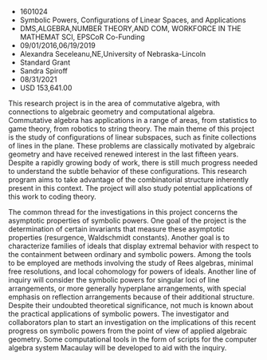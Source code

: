 
* 1601024
* Symbolic Powers, Configurations of Linear Spaces, and Applications
* DMS,ALGEBRA,NUMBER THEORY,AND COM, WORKFORCE IN THE MATHEMAT SCI, EPSCoR Co-Funding
* 09/01/2016,06/19/2019
* Alexandra Seceleanu,NE,University of Nebraska-Lincoln
* Standard Grant
* Sandra Spiroff
* 08/31/2021
* USD 153,641.00

This research project is in the area of commutative algebra, with connections to
algebraic geometry and computational algebra. Commutative algebra has
applications in a range of areas, from statistics to game theory, from robotics
to string theory. The main theme of this project is the study of configurations
of linear subspaces, such as finite collections of lines in the plane. These
problems are classically motivated by algebraic geometry and have received
renewed interest in the last fifteen years. Despite a rapidly growing body of
work, there is still much progress needed to understand the subtle behavior of
these configurations. This research program aims to take advantage of the
combinatorial structure inherently present in this context. The project will
also study potential applications of this work to coding theory.

The common thread for the investigations in this project concerns the asymptotic
properties of symbolic powers. One goal of the project is the determination of
certain invariants that measure these asymptotic properties (resurgence,
Waldschmidt constants). Another goal is to characterize families of ideals that
display extremal behavior with respect to the containment between ordinary and
symbolic powers. Among the tools to be employed are methods involving the study
of Rees algebras, minimal free resolutions, and local cohomology for powers of
ideals. Another line of inquiry will consider the symbolic powers for singular
loci of line arrangements, or more generally hyperplane arrangements, with
special emphasis on reflection arrangements because of their additional
structure. Despite their undoubted theoretical significance, not much is known
about the practical applications of symbolic powers. The investigator and
collaborators plan to start an investigation on the implications of this recent
progress on symbolic powers from the point of view of applied algebraic
geometry. Some computational tools in the form of scripts for the computer
algebra system Macaulay will be developed to aid with the inquiry.
